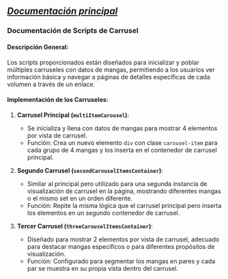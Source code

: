 _[Documentación principal](/Documentacion.md)_
--- 

### Documentación de Scripts de Carrusel

#### Descripción General:
Los scripts proporcionados están diseñados para inicializar y poblar múltiples carruseles con datos de mangas, permitiendo a los usuarios ver información básica y navegar a páginas de detalles específicas de cada volumen a través de un enlace.

#### Implementación de los Carruseles:
1. **Carrusel Principal (`multiItemCarousel`)**:
   - Se inicializa y llena con datos de mangas para mostrar 4 elementos por vista de carrusel.
   - Función: Crea un nuevo elemento `div` con clase `carousel-item` para cada grupo de 4 mangas y los inserta en el contenedor de carrusel principal.

2. **Segundo Carrusel (`secondCarouselItemsContainer`)**:
   - Similar al principal pero utilizado para una segunda instancia de visualización de carrusel en la página, mostrando diferentes mangas o el mismo set en un orden diferente.
   - Función: Repite la misma lógica que el carrusel principal pero inserta los elementos en un segundo contenedor de carrusel.

3. **Tercer Carrusel (`threeCarouselItemsContainer`)**:
   - Diseñado para mostrar 2 elementos por vista de carrusel, adecuado para destacar mangas específicos o para diferentes propósitos de visualización.
   - Función: Configurado para segmentar los mangas en pares y cada par se muestra en su propia vista dentro del carrusel.

